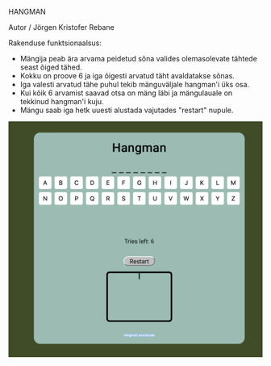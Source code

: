 HANGMAN

Autor / Jörgen Kristofer Rebane

Rakenduse funktsionaalsus:
* Mängija peab ära arvama peidetud sõna valides olemasolevate tähtede seast õiged tähed.
* Kokku on proove 6 ja iga õigesti arvatud täht avaldatakse sõnas.
* Iga valesti arvatud tähe puhul tekib mänguväljale hangman'i üks osa.
* Kui kõik 6 arvamist saavad otsa on mäng läbi ja mängulauale on tekkinud hangman'i kuju.
* Mängu saab iga hetk uuesti alustada vajutades "restart" nupule.

![Hangman](hangman.png)

